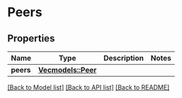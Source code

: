 # Peers

## Properties
Name | Type | Description | Notes
------------ | ------------- | ------------- | -------------
**peers** | [**Vec<models::Peer>**](Peer.md) |  | 

[[Back to Model list]](../README.md#documentation-for-models) [[Back to API list]](../README.md#documentation-for-api-endpoints) [[Back to README]](../README.md)


